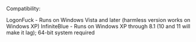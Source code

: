 Compatibility:

LogonFuck - Runs on Windows Vista and later (harmless version works on Windows XP)
InfiniteBlue - Runs on Windows XP through 8.1 (10 and 11 will make it lag); 64-bit system required
